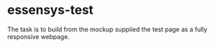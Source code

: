 # essensys-test
The task is to build from the mockup supplied the test page as a fully responsive webpage.

